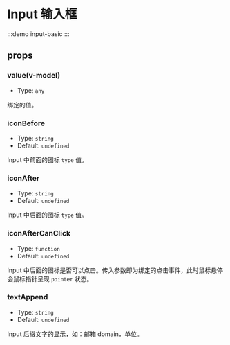 # Input 输入框

:::demo input-basic
:::

## props

### value(v-model)

- Type: `any`

绑定的值。

### iconBefore

- Type: `string`
- Default: `undefined`

Input 中前面的图标 `type` 值。

### iconAfter

- Type: `string`
- Default: `undefined`

Input 中后面的图标 `type` 值。

### iconAfterCanClick

- Type: `function`
- Default: `undefined`

Input 中后面的图标是否可以点击。传入参数即为绑定的点击事件，此时鼠标悬停会鼠标指针呈现 `pointer` 状态。

### textAppend

- Type: `string`
- Default: `undefined`

Input 后缀文字的显示，如：邮箱 domain，单位。
